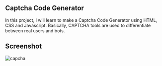 ## Captcha Code Generator

In this project, I will learn to make a Captcha Code Generator using HTML, CSS and Javascript. Basically, CAPTCHA tools are used to differentiate between real users and bots.

## Screenshot

![capcha](https://user-images.githubusercontent.com/67471717/125282361-ed103900-e334-11eb-8746-0ca133d71e47.PNG)
